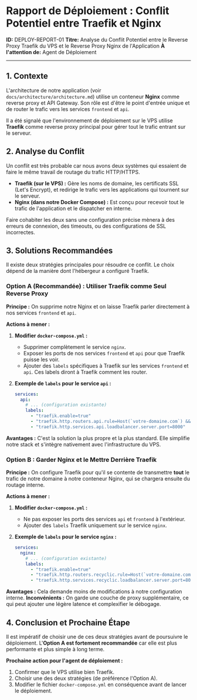 # Rapport de Déploiement : Conflit Potentiel entre Traefik et Nginx

**ID:** DEPLOY-REPORT-01
**Titre:** Analyse du Conflit Potentiel entre le Reverse Proxy Traefik du VPS et le Reverse Proxy Nginx de l'Application
**À l'attention de:** Agent de Déploiement

---

## 1. Contexte

L'architecture de notre application (voir `docs/architecture/architecture.md`) utilise un conteneur **Nginx** comme reverse proxy et API Gateway. Son rôle est d'être le point d'entrée unique et de router le trafic vers les services `frontend` et `api`.

Il a été signalé que l'environnement de déploiement sur le VPS utilise **Traefik** comme reverse proxy principal pour gérer tout le trafic entrant sur le serveur.

## 2. Analyse du Conflit

Un conflit est très probable car nous avons deux systèmes qui essaient de faire le même travail de routage du trafic HTTP/HTTPS.

-   **Traefik (sur le VPS) :** Gère les noms de domaine, les certificats SSL (Let's Encrypt), et redirige le trafic vers les applications qui tournent sur le serveur.
-   **Nginx (dans notre Docker Compose) :** Est conçu pour recevoir tout le trafic de l'application et le dispatcher en interne.

Faire cohabiter les deux sans une configuration précise mènera à des erreurs de connexion, des timeouts, ou des configurations de SSL incorrectes.

## 3. Solutions Recommandées

Il existe deux stratégies principales pour résoudre ce conflit. Le choix dépend de la manière dont l'hébergeur a configuré Traefik.

### Option A (Recommandée) : Utiliser Traefik comme Seul Reverse Proxy

**Principe :** On supprime notre Nginx et on laisse Traefik parler directement à nos services `frontend` et `api`.

**Actions à mener :**
1.  **Modifier `docker-compose.yml` :**
    -   Supprimer complètement le service `nginx`.
    -   Exposer les ports de nos services `frontend` et `api` pour que Traefik puisse les voir.
    -   Ajouter des `labels` spécifiques à Traefik sur les services `frontend` et `api`. Ces labels diront à Traefik comment les router.

2.  **Exemple de `labels` pour le service `api` :**
    ```yaml
    services:
      api:
        # ... (configuration existante)
        labels:
          - "traefik.enable=true"
          - "traefik.http.routers.api.rule=Host(`votre-domaine.com`) && PathPrefix(`/api`)"
          - "traefik.http.services.api.loadbalancer.server.port=8000"
    ```

**Avantages :** C'est la solution la plus propre et la plus standard. Elle simplifie notre stack et s'intègre nativement avec l'infrastructure du VPS.

### Option B : Garder Nginx et le Mettre Derrière Traefik

**Principe :** On configure Traefik pour qu'il se contente de transmettre **tout** le trafic de notre domaine à notre conteneur Nginx, qui se chargera ensuite du routage interne.

**Actions à mener :**
1.  **Modifier `docker-compose.yml` :**
    -   Ne pas exposer les ports des services `api` et `frontend` à l'extérieur.
    -   Ajouter des `labels` Traefik uniquement sur le service `nginx`.

2.  **Exemple de `labels` pour le service `nginx` :**
    ```yaml
    services:
      nginx:
        # ... (configuration existante)
        labels:
          - "traefik.enable=true"
          - "traefik.http.routers.recyclic.rule=Host(`votre-domaine.com`)"
          - "traefik.http.services.recyclic.loadbalancer.server.port=80"
    ```

**Avantages :** Cela demande moins de modifications à notre configuration interne.
**Inconvénients :** On garde une couche de proxy supplémentaire, ce qui peut ajouter une légère latence et complexifier le débogage.

## 4. Conclusion et Prochaine Étape

Il est impératif de choisir une de ces deux stratégies avant de poursuivre le déploiement. L'**Option A est fortement recommandée** car elle est plus performante et plus simple à long terme.

**Prochaine action pour l'agent de déploiement :**
1.  Confirmer que le VPS utilise bien Traefik.
2.  Choisir une des deux stratégies (de préférence l'Option A).
3.  Modifier le fichier `docker-compose.yml` en conséquence avant de lancer le déploiement.
